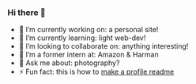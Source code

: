 ### Hi there 👋
- 🔭 I’m currently working on: a personal site!
- 🌱 I’m currently learning: light web-dev!
- 👯 I’m looking to collaborate on: anything interesting!
- 🤔 I’m a former intern at: Amazon & Harman
- 💬 Ask me about: photography?
- ⚡ Fun fact: this is how to [make a profile readme](https://docs.github.com/en/free-pro-team@latest/github/setting-up-and-managing-your-github-profile/managing-your-profile-readme)

<!--
**benji1123/benji1123** is a ✨ _special_ ✨ repository because its `README.md` (this file) appears on your GitHub profile.

Here are some ideas to get you started:

- 🔭 I’m currently working on ...
- 🌱 I’m currently learning ...
- 👯 I’m looking to collaborate on ...
- 🤔 I’m looking for help with ...
- 💬 Ask me about ...
- 📫 How to reach me: ...
- 😄 Pronouns: ...
- ⚡ Fun fact: ...
-->
